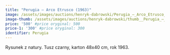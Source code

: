 ```yaml
---
title: "Perugia – Arco Etrusco (1963)"
image: /assets/images/auctions/henryk-dabrowski/Perugia_–_Arco_Etrusco_(1963).jpg
image-thumb: /assets/images/auctions/henryk-dabrowski/thumb__Perugia_–_Arco_Etrusco_(1963).jpg
price: '500' #price oryginal: 500
price-1: '300' #price oryginal: 300
identifier: Perugia
---
```


Rysunek z natury. Tusz czarny, karton 48x40 cm, rok 1963.